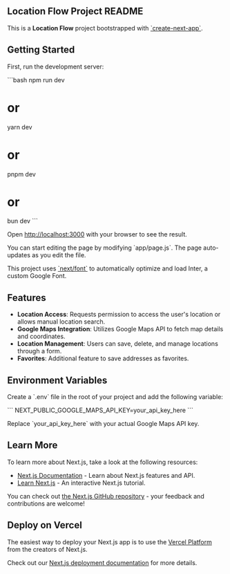 ## Location Flow Project README

This is a **Location Flow** project bootstrapped with [\`create-next-app\`](https://github.com/vercel/next.js/tree/canary/packages/create-next-app).

## Getting Started

First, run the development server:

\`\`\`bash
npm run dev
# or
yarn dev
# or
pnpm dev
# or
bun dev
\`\`\`

Open [http://localhost:3000](http://localhost:3000) with your browser to see the result.

You can start editing the page by modifying \`app/page.js\`. The page auto-updates as you edit the file.

This project uses [\`next/font\`](https://nextjs.org/docs/basic-features/font-optimization) to automatically optimize and load Inter, a custom Google Font.

## Features

- **Location Access**: Requests permission to access the user's location or allows manual location search.
- **Google Maps Integration**: Utilizes Google Maps API to fetch map details and coordinates.
- **Location Management**: Users can save, delete, and manage locations through a form.
- **Favorites**: Additional feature to save addresses as favorites.

## Environment Variables

Create a \`.env\` file in the root of your project and add the following variable:

\`\`\`
NEXT_PUBLIC_GOOGLE_MAPS_API_KEY=your_api_key_here
\`\`\`

Replace \`your_api_key_here\` with your actual Google Maps API key.

## Learn More

To learn more about Next.js, take a look at the following resources:

- [Next.js Documentation](https://nextjs.org/docs) - Learn about Next.js features and API.
- [Learn Next.js](https://nextjs.org/learn) - An interactive Next.js tutorial.

You can check out [the Next.js GitHub repository](https://github.com/vercel/next.js/) - your feedback and contributions are welcome!

## Deploy on Vercel

The easiest way to deploy your Next.js app is to use the [Vercel Platform](https://vercel.com/new?utm_medium=default-template&filter=next.js&utm_source=create-next-app&utm_campaign=create-next-app-readme) from the creators of Next.js.

Check out our [Next.js deployment documentation](https://nextjs.org/docs/deployment) for more details.